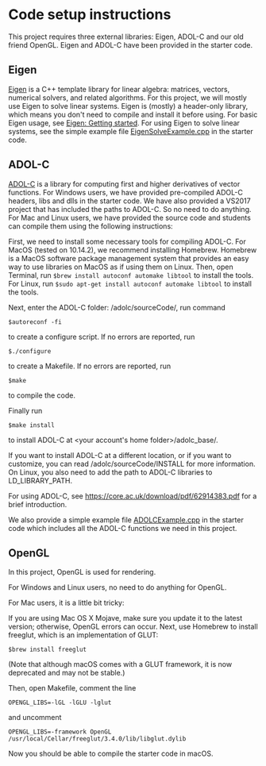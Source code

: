 # Code setup instructions

This project requires three external libraries: Eigen, ADOL-C and our old friend OpenGL. Eigen and ADOL-C have been provided in the starter code.

## Eigen

[Eigen](http://eigen.tuxfamily.org/index.php?title=Main_Page) is a C++ template library for linear algebra: matrices, vectors, numerical solvers, and related algorithms. For this project, we will mostly use Eigen to solve linear systems. Eigen is (mostly) a header-only library, which means you don't need to compile and install it before using. For basic Eigen usage, see [Eigen: Getting started](https://eigen.tuxfamily.org/dox/GettingStarted.html). For using Eigen to solve linear systems, see the simple example file [EigenSolveExample.cpp](https://viterbi-web.usc.edu/~jbarbic/cs520-s23/assign3/EigenSolveExample.cpp) in the starter code.

## ADOL-C

[ADOL-C](https://github.com/coin-or/ADOL-C) is a library for computing first and higher derivatives of vector functions. For Windows users, we have provided pre-compiled ADOL-C headers, libs and dlls in the starter code. We have also provided a VS2017 project that has included the paths to ADOL-C. So no need to do anything. For Mac and Linux users, we have provided the source code and students can compile them using the following instructions:

First, we need to install some necessary tools for compiling ADOL-C.
For MacOS (tested on 10.14.2), we recommend installing Homebrew.
    Homebrew is a MacOS software package management system that provides an easy way to use libraries on MacOS as if using them on Linux.
    Then, open Terminal, run
    `$brew install autoconf automake libtool`
    to install the tools.
For Linux, run
    `$sudo apt-get install autoconf automake libtool`
    to install the tools.

Next, enter the ADOL-C folder: <starter code folder>/adolc/sourceCode/, run command

`$autoreconf -fi`

to create a configure script. If no errors are reported, run

`$./configure`

to create a Makefile. If no errors are reported, run

`$make`

to compile the code.

Finally run

`$make install`

to install ADOL-C at <your account's home folder>/adolc_base/.

If you want to install ADOL-C at a different location, or if you want to customize, you can read <starter code folder>/adolc/sourceCode/INSTALL for more information.
On Linux, you also need to add the path to ADOL-C libraries to LD_LIBRARY_PATH. 

For using ADOL-C, see https://core.ac.uk/download/pdf/62914383.pdf for a brief introduction.

We also provide a simple example file [ADOLCExample.cpp](https://viterbi-web.usc.edu/~jbarbic/cs520-s23/assign3/ADOLCExample.cpp) in the starter code which includes all the ADOL-C functions we need in this project.

## OpenGL

In this project, OpenGL is used for rendering.

For Windows and Linux users, no need to do anything for OpenGL.

For Mac users, it is a little bit tricky:

If you are using Mac OS X Mojave, make sure you update it to the latest version; otherwise, OpenGL errors can occur.
Next, use Homebrew to install freeglut, which is an implementation of GLUT:

`$brew install freeglut`

(Note that although macOS comes with a GLUT framework, it is now deprecated and may not be stable.)

Then, open Makefile, comment the line

`OPENGL_LIBS=-lGL -lGLU -lglut`

and uncomment

`OPENGL_LIBS=-framework OpenGL /usr/local/Cellar/freeglut/3.4.0/lib/libglut.dylib`

Now you should be able to compile the starter code in macOS.
